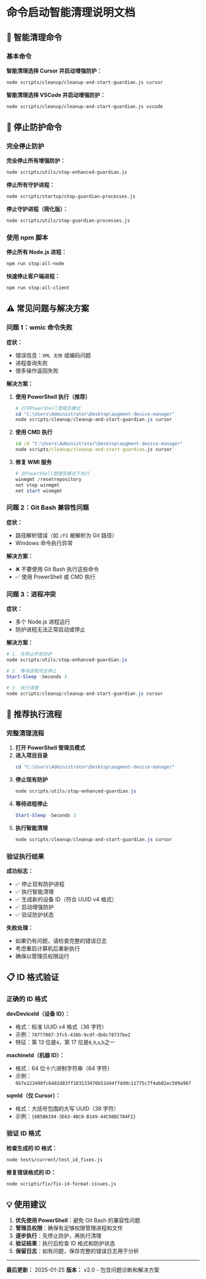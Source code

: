 # 命令启动智能清理说明文档

## 🚀 智能清理命令

### 基本命令

**智能清理选择 Cursor 并启动增强防护：**

```bash
node scripts/cleanup/cleanup-and-start-guardian.js cursor
```

**智能清理选择 VSCode 并启动增强防护：**

```bash
node scripts/cleanup/cleanup-and-start-guardian.js vscode
```

## 🛑 停止防护命令

### 完全停止防护

**完全停止所有增强防护：**

```bash
node scripts/utils/stop-enhanced-guardian.js
```

**停止所有守护进程：**

```bash
node scripts/startup/stop-guardian-processes.js
```

**停止守护进程（简化版）：**

```bash
node scripts/utils/stop-guardian-processes.js
```

### 使用 npm 脚本

**停止所有 Node.js 进程：**

```bash
npm run stop:all-node
```

**快速停止客户端进程：**

```bash
npm run stop:all-client
```

## ⚠️ 常见问题与解决方案

### 问题 1：wmic 命令失败

**症状：**

- 错误信息：`XML 无效` 或编码问题
- 进程查询失败
- 很多操作返回失败

**解决方案：**

1. **使用 PowerShell 执行（推荐）**

   ```powershell
   # 打开PowerShell管理员模式
   cd "C:\Users\Administrator\Desktop\augment-device-manager"
   node scripts/cleanup/cleanup-and-start-guardian.js cursor
   ```

2. **使用 CMD 执行**

   ```cmd
   cd /d "C:\Users\Administrator\Desktop\augment-device-manager"
   node scripts/cleanup/cleanup-and-start-guardian.js cursor
   ```

3. **修复 WMI 服务**
   ```powershell
   # 在PowerShell管理员模式下执行
   winmgmt /resetrepository
   net stop winmgmt
   net start winmgmt
   ```

### 问题 2：Git Bash 兼容性问题

**症状：**

- 路径解析错误（如 `/FI` 被解析为 Git 路径）
- Windows 命令执行异常

**解决方案：**

- ❌ 不要使用 Git Bash 执行这些命令
- ✅ 使用 PowerShell 或 CMD 执行

### 问题 3：进程冲突

**症状：**

- 多个 Node.js 进程运行
- 防护进程无法正常启动或停止

**解决方案：**

```powershell
# 1. 先停止所有防护
node scripts/utils/stop-enhanced-guardian.js

# 2. 等待进程完全停止
Start-Sleep -Seconds 3

# 3. 执行清理
node scripts/cleanup/cleanup-and-start-guardian.js cursor
```

## 🎯 推荐执行流程

### 完整清理流程

1. **打开 PowerShell 管理员模式**
2. **进入项目目录**
   ```powershell
   cd "C:\Users\Administrator\Desktop\augment-device-manager"
   ```
3. **停止现有防护**
   ```powershell
   node scripts/utils/stop-enhanced-guardian.js
   ```
4. **等待进程停止**
   ```powershell
   Start-Sleep -Seconds 3
   ```
5. **执行智能清理**
   ```powershell
   node scripts/cleanup/cleanup-and-start-guardian.js cursor
   ```

### 验证执行结果

**成功标志：**

- ✅ 停止现有防护进程
- ✅ 执行智能清理
- ✅ 生成新的设备 ID（符合 UUID v4 格式）
- ✅ 启动增强防护
- ✅ 验证防护状态

**失败处理：**

- 如果仍有问题，请检查完整的错误日志
- 考虑重启计算机后重新执行
- 确保以管理员权限运行

## 📋 ID 格式验证

### 正确的 ID 格式

**devDeviceId（设备 ID）：**

- 格式：标准 UUID v4 格式（36 字符）
- 示例：`78777087-3fc5-438b-9cdf-db8c78737be2`
- 特征：第 13 位是`4`，第 17 位是`8`,`9`,`a`,`b`之一

**machineId（机器 ID）：**

- 格式：64 位十六进制字符串（64 字符）
- 示例：`6b7e123498fc6402d83ff183133476b51d44ffdd0c11775c7f4ab02ec589a967`

**sqmId（仅 Cursor）：**

- 格式：大括号包围的大写 UUID（38 字符）
- 示例：`{6B5B6194-3E63-4BC0-B149-44C98BC704F2}`

### 验证 ID 格式

**检查生成的 ID 格式：**

```bash
node tests/current/test_id_fixes.js
```

**修复错误格式的 ID：**

```bash
node scripts/fix/fix-id-format-issues.js
```

## 💡 使用建议

1. **优先使用 PowerShell**：避免 Git Bash 的兼容性问题
2. **管理员权限**：确保有足够权限管理进程和文件
3. **逐步执行**：先停止防护，再执行清理
4. **验证结果**：执行后检查 ID 格式和防护状态
5. **保留日志**：如有问题，保存完整的错误日志用于分析

---

**最后更新：** 2025-01-25 **版本：** v2.0 - 包含问题诊断和解决方案
